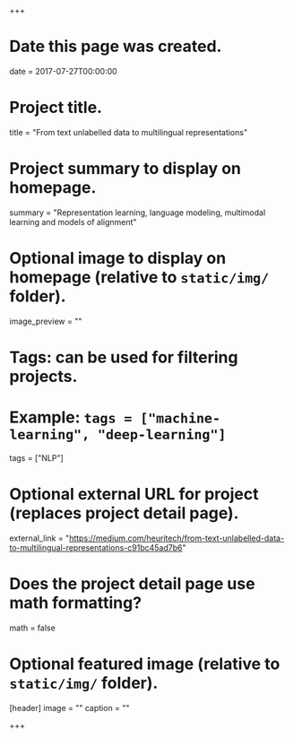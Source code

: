 
+++
# Date this page was created.
date = 2017-07-27T00:00:00

# Project title.
title = "From text unlabelled data to multilingual representations"

# Project summary to display on homepage.
summary = "Representation learning, language modeling, multimodal learning and models of alignment"

# Optional image to display on homepage (relative to `static/img/` folder).
image_preview = ""

# Tags: can be used for filtering projects.
# Example: `tags = ["machine-learning", "deep-learning"]`
tags = ["NLP"]

# Optional external URL for project (replaces project detail page).
external_link = "https://medium.com/heuritech/from-text-unlabelled-data-to-multilingual-representations-c91bc45ad7b6"

# Does the project detail page use math formatting?
math = false

# Optional featured image (relative to `static/img/` folder).
[header]
image = ""
caption = ""

+++
